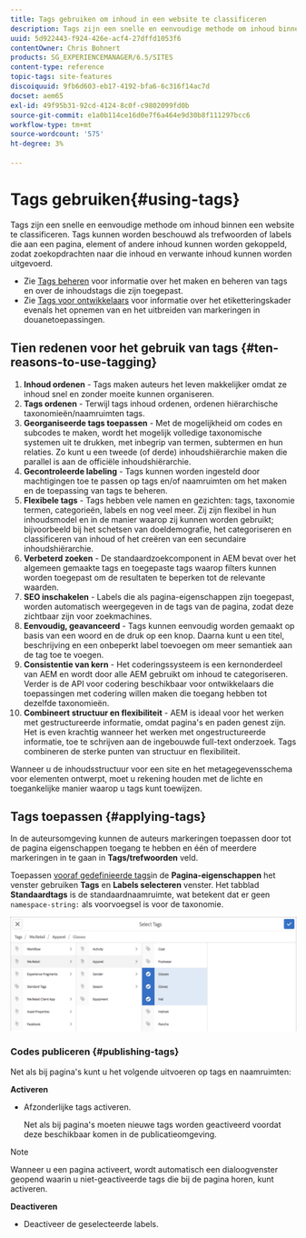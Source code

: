 ```yaml
---
title: Tags gebruiken om inhoud in een website te classificeren
description: Tags zijn een snelle en eenvoudige methode om inhoud binnen een website te classificeren.
uuid: 5d922443-f924-426e-acf4-27dffd1053f6
contentOwner: Chris Bohnert
products: SG_EXPERIENCEMANAGER/6.5/SITES
content-type: reference
topic-tags: site-features
discoiquuid: 9fb6d603-eb17-4192-bfa6-6c316f14ac7d
docset: aem65
exl-id: 49f95b31-92cd-4124-8c0f-c9802099fd0b
source-git-commit: e1a0b114ce16d0e7f6a464e9d30b8f111297bcc6
workflow-type: tm+mt
source-wordcount: '575'
ht-degree: 3%

---
```


# Tags gebruiken{#using-tags}

Tags zijn een snelle en eenvoudige methode om inhoud binnen een website te classificeren. Tags kunnen worden beschouwd als trefwoorden of labels die aan een pagina, element of andere inhoud kunnen worden gekoppeld, zodat zoekopdrachten naar die inhoud en verwante inhoud kunnen worden uitgevoerd.

* Zie [Tags beheren](/help/sites-administering/tags.md) voor informatie over het maken en beheren van tags en over de inhoudstags die zijn toegepast.
* Zie [Tags voor ontwikkelaars](/help/sites-developing/tags.md) voor informatie over het etiketteringskader evenals het opnemen van en het uitbreiden van markeringen in douanetoepassingen.

## Tien redenen voor het gebruik van tags {#ten-reasons-to-use-tagging}

1. **Inhoud ordenen** - Tags maken auteurs het leven makkelijker omdat ze inhoud snel en zonder moeite kunnen organiseren.
1. **Tags ordenen** - Terwijl tags inhoud ordenen, ordenen hiërarchische taxonomieën/naamruimten tags.
1. **Georganiseerde tags toepassen** - Met de mogelijkheid om codes en subcodes te maken, wordt het mogelijk volledige taxonomische systemen uit te drukken, met inbegrip van termen, subtermen en hun relaties. Zo kunt u een tweede (of derde) inhoudshiërarchie maken die parallel is aan de officiële inhoudshiërarchie.
1. **Gecontroleerde labeling** - Tags kunnen worden ingesteld door machtigingen toe te passen op tags en/of naamruimten om het maken en de toepassing van tags te beheren.
1. **Flexibele tags** - Tags hebben vele namen en gezichten: tags, taxonomie termen, categorieën, labels en nog veel meer. Zij zijn flexibel in hun inhoudsmodel en in de manier waarop zij kunnen worden gebruikt; bijvoorbeeld bij het schetsen van doeldemografie, het categoriseren en classificeren van inhoud of het creëren van een secundaire inhoudshiërarchie.
1. **Verbeterd zoeken** - De standaardzoekcomponent in AEM bevat over het algemeen gemaakte tags en toegepaste tags waarop filters kunnen worden toegepast om de resultaten te beperken tot de relevante waarden.
1. **SEO inschakelen** - Labels die als pagina-eigenschappen zijn toegepast, worden automatisch weergegeven in de tags van de pagina, zodat deze zichtbaar zijn voor zoekmachines.
1. **Eenvoudig, geavanceerd** - Tags kunnen eenvoudig worden gemaakt op basis van een woord en de druk op een knop. Daarna kunt u een titel, beschrijving en een onbeperkt label toevoegen om meer semantiek aan de tag toe te voegen.
1. **Consistentie van kern** - Het coderingssysteem is een kernonderdeel van AEM en wordt door alle AEM gebruikt om inhoud te categoriseren. Verder is de API voor codering beschikbaar voor ontwikkelaars die toepassingen met codering willen maken die toegang hebben tot dezelfde taxonomieën.
1. **Combineert structuur en flexibiliteit** - AEM is ideaal voor het werken met gestructureerde informatie, omdat pagina&#39;s en paden genest zijn. Het is even krachtig wanneer het werken met ongestructureerde informatie, toe te schrijven aan de ingebouwde full-text onderzoek. Tags combineren de sterke punten van structuur en flexibiliteit.

Wanneer u de inhoudsstructuur voor een site en het metagegevensschema voor elementen ontwerpt, moet u rekening houden met de lichte en toegankelijke manier waarop u tags kunt toewijzen.

## Tags toepassen {#applying-tags}

In de auteursomgeving kunnen de auteurs markeringen toepassen door tot de pagina eigenschappen toegang te hebben en één of meerdere markeringen in te gaan in **Tags/trefwoorden** veld.

Toepassen [vooraf gedefinieerde tags](/help/sites-administering/tags.md)in de **Pagina-eigenschappen** het venster gebruiken **Tags** en **Labels selecteren** venster. Het tabblad **Standaardtags** is de standaardnaamruimte, wat betekent dat er geen `namespace-string:` als voorvoegsel is voor de taxonomie.

![Selecteer het venster Codes. gebruik X knoop om de momenteel geselecteerde markeringen te schrappen](assets/chlimage_1-41.png)

### Codes publiceren {#publishing-tags}

Net als bij pagina&#39;s kunt u het volgende uitvoeren op tags en naamruimten:

**Activeren**

* Afzonderlijke tags activeren.

   Net als bij pagina&#39;s moeten nieuwe tags worden geactiveerd voordat deze beschikbaar komen in de publicatieomgeving.

>[!NOTE]
>
>Wanneer u een pagina activeert, wordt automatisch een dialoogvenster geopend waarin u niet-geactiveerde tags die bij de pagina horen, kunt activeren.

**Deactiveren**

* Deactiveer de geselecteerde labels.
